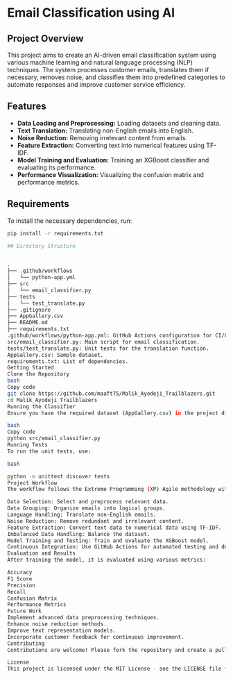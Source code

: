 # Email Classification using AI

## Project Overview
This project aims to create an AI-driven email classification system using various machine learning and natural language processing (NLP) techniques. The system processes customer emails, translates them if necessary, removes noise, and classifies them into predefined categories to automate responses and improve customer service efficiency.

## Features
- **Data Loading and Preprocessing:** Loading datasets and cleaning data.
- **Text Translation:** Translating non-English emails into English.
- **Noise Reduction:** Removing irrelevant content from emails.
- **Feature Extraction:** Converting text into numerical features using TF-IDF.
- **Model Training and Evaluation:** Training an XGBoost classifier and evaluating its performance.
- **Performance Visualization:** Visualizing the confusion matrix and performance metrics.

## Requirements
To install the necessary dependencies, run:
```bash
pip install -r requirements.txt

## Directory Structure


.
├── .github/workflows
│   └── python-app.yml
├── src
│   └── email_classifier.py
├── tests
│   └── test_translate.py
├── .gitignore
├── AppGallery.csv
├── README.md
├── requirements.txt
.github/workflows/python-app.yml: GitHub Actions configuration for CI/CD.
src/email_classifier.py: Main script for email classification.
tests/test_translate.py: Unit tests for the translation function.
AppGallery.csv: Sample dataset.
requirements.txt: List of dependencies.
Getting Started
Clone the Repository
bash
Copy code
git clone https://github.com/maaft75/Malik_Ayodeji_Trailblazers.git
cd Malik_Ayodeji_Trailblazers
Running the Classifier
Ensure you have the required dataset (AppGallery.csv) in the project directory. Run the main script:

bash
Copy code
python src/email_classifier.py
Running Tests
To run the unit tests, use:

bash

python -m unittest discover tests
Project Workflow
The workflow follows the Extreme Programming (XP) Agile methodology with the following steps:

Data Selection: Select and preprocess relevant data.
Data Grouping: Organize emails into logical groups.
Language Handling: Translate non-English emails.
Noise Reduction: Remove redundant and irrelevant content.
Feature Extraction: Convert text data to numerical data using TF-IDF.
Imbalanced Data Handling: Balance the dataset.
Model Training and Testing: Train and evaluate the XGBoost model.
Continuous Integration: Use GitHub Actions for automated testing and deployment.
Evaluation and Results
After training the model, it is evaluated using various metrics:

Accuracy
F1 Score
Precision
Recall
Confusion Matrix
Performance Metrics
Future Work
Implement advanced data preprocessing techniques.
Enhance noise reduction methods.
Improve text representation models.
Incorporate customer feedback for continuous improvement.
Contributing
Contributions are welcome! Please fork the repository and create a pull request with your changes.

License
This project is licensed under the MIT License - see the LICENSE file for details.
